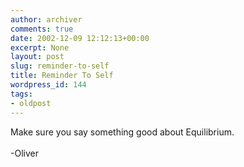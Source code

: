 ```yaml
---
author: archiver
comments: true
date: 2002-12-09 12:12:13+00:00
excerpt: None
layout: post
slug: reminder-to-self
title: Reminder To Self
wordpress_id: 144
tags:
- oldpost
---
```


Make sure you say something good about Equilibrium.<br /><br />-Oliver